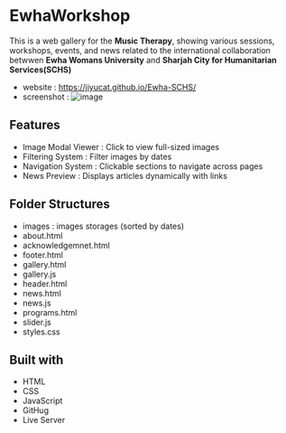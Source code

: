 # EwhaWorkshop 
This is a web gallery for the **Music Therapy**, showing various sessions, workshops, events, and news related to the international collaboration betwwen **Ewha Womans University** and **Sharjah City for Humanitarian Services(SCHS)**
- website : https://jiyucat.github.io/Ewha-SCHS/
- screenshot : ![image](https://github.com/user-attachments/assets/5d69f9f1-1835-445c-aebd-1085fa1ac7e0)


## Features
- Image Modal Viewer : Click to view full-sized images
- Filtering System : Filter images by dates
- Navigation System : Clickable sections to navigate across pages
- News Preview : Displays articles dynamically with links

## Folder Structures
- images : images storages (sorted by dates)
- about.html
- acknowledgemnet.html
- footer.html
- gallery.html
- gallery.js
- header.html
- news.html
- news.js
- programs.html
- slider.js
- styles.css

## Built with
- HTML 
- CSS 
- JavaScript
- GitHug
- Live Server
